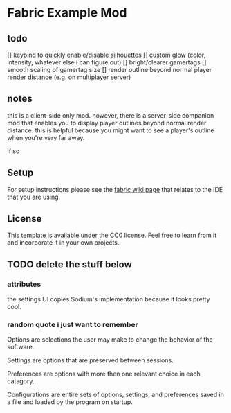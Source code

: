# Fabric Example Mod

## todo 
   
[] keybind to quickly enable/disable silhouettes
[] custom glow (color, intensity, whatever else i can figure out)
[] bright/clearer gamertags 
[] smooth scaling of gamertag size
[] render outline beyond normal player render distance (e.g. on multiplayer server)

## notes

this is a client-side only mod. however, there is a server-side companion mod that 
enables you to display player outlines beyond normal render distance. 
this is helpful because you might want to see a player's outline when you're very far away.

if so

## Setup

For setup instructions please see the [fabric wiki page](https://fabricmc.net/wiki/tutorial:setup) that relates to the IDE that you are using.

## License

This template is available under the CC0 license. Feel free to learn from it and incorporate it in your own projects.


## TODO delete the stuff below

### attributes
the settings UI copies Sodium's implementation because it looks pretty cool.

### random quote i just want to remember
Options are selections the user may make to change the behavior of the software.

Settings are options that are preserved between sessions.

Preferences are options with more then one relevant choice in each catagory.

Configurations are entire sets of options, settings, and preferences saved in a file and loaded by the program on startup.